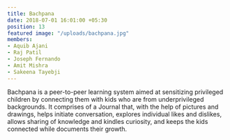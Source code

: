```yaml
---
title: Bachpana
date: 2018-07-01 16:01:00 +05:30
position: 13
featured image: "/uploads/bachpana.jpg"
members:
- Aquib Ajani
- Raj Patil
- Joseph Fernando
- Amit Mishra
- Sakeena Tayebji
---
```


Bachpana is a peer-to-peer learning system aimed at sensitizing privileged children by connecting them with kids who are from underprivileged backgrounds. It comprises of a Journal that, with the help of pictures and drawings, helps initiate conversation, explores individual likes and dislikes, allows sharing of knowledge and kindles curiosity, and keeps the kids connected while documents their growth.
